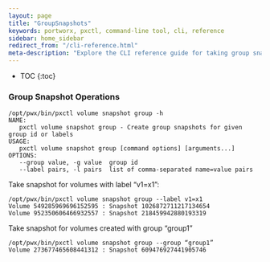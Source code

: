 ```yaml
---
layout: page
title: "GroupSnapshots"
keywords: portworx, pxctl, command-line tool, cli, reference
sidebar: home_sidebar
redirect_from: "/cli-reference.html"
meta-description: "Explore the CLI reference guide for taking group snapshots of container data volumes using Portworx. Try it today!"
---
```


* TOC
{:toc}

### Group Snapshot Operations
```
/opt/pwx/bin/pxctl volume snapshot group -h
NAME:
   pxctl volume snapshot group - Create group snapshots for given group id or labels
USAGE:
   pxctl volume snapshot group [command options] [arguments...]
OPTIONS:
   --group value, -g value  group id
   --label pairs, -l pairs  list of comma-separated name=value pairs
```


Take snapshot for volumes with label “v1=x1”:

```
/opt/pwx/bin/pxctl volume snapshot group --label v1=x1
Volume 549285969696152595 : Snapshot 1026872711217134654
Volume 952350606466932557 : Snapshot 218459942880193319
```

Take snapshot for volumes created with group “group1”

```
/opt/pwx/bin/pxctl volume snapshot group --group “group1”
Volume 273677465608441312 : Snapshot 609476927441905746
```
